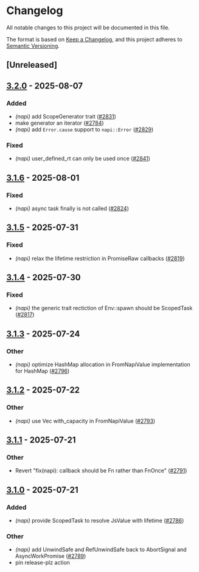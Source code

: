 # Changelog

All notable changes to this project will be documented in this file.

The format is based on [Keep a Changelog](https://keepachangelog.com/en/1.0.0/),
and this project adheres to [Semantic Versioning](https://semver.org/spec/v2.0.0.html).

## [Unreleased]

## [3.2.0](https://github.com/napi-rs/napi-rs/compare/napi-v3.1.6...napi-v3.2.0) - 2025-08-07

### Added

- *(napi)* add ScopeGenerator trait ([#2831](https://github.com/napi-rs/napi-rs/pull/2831))
- make generator an iterator ([#2784](https://github.com/napi-rs/napi-rs/pull/2784))
- *(napi)* add `Error.cause` support to `napi::Error` ([#2829](https://github.com/napi-rs/napi-rs/pull/2829))

### Fixed

- *(napi)* user_defined_rt can only be used once ([#2841](https://github.com/napi-rs/napi-rs/pull/2841))

## [3.1.6](https://github.com/napi-rs/napi-rs/compare/napi-v3.1.5...napi-v3.1.6) - 2025-08-01

### Fixed

- *(napi)* async task finally is not called ([#2824](https://github.com/napi-rs/napi-rs/pull/2824))

## [3.1.5](https://github.com/napi-rs/napi-rs/compare/napi-v3.1.4...napi-v3.1.5) - 2025-07-31

### Fixed

- *(napi)* relax the lifetime restriction in PromiseRaw callbacks ([#2819](https://github.com/napi-rs/napi-rs/pull/2819))

## [3.1.4](https://github.com/napi-rs/napi-rs/compare/napi-v3.1.3...napi-v3.1.4) - 2025-07-30

### Fixed

- *(napi)* the generic trait rectiction of Env::spawn should be ScopedTask ([#2817](https://github.com/napi-rs/napi-rs/pull/2817))

## [3.1.3](https://github.com/napi-rs/napi-rs/compare/napi-v3.1.2...napi-v3.1.3) - 2025-07-24

### Other

- *(napi)* optimize HashMap allocation in FromNapiValue implementation for HashMap ([#2796](https://github.com/napi-rs/napi-rs/pull/2796))

## [3.1.2](https://github.com/napi-rs/napi-rs/compare/napi-v3.1.1...napi-v3.1.2) - 2025-07-22

### Other

- *(napi)* use Vec with_capacity in FromNapiValue ([#2793](https://github.com/napi-rs/napi-rs/pull/2793))

## [3.1.1](https://github.com/napi-rs/napi-rs/compare/napi-v3.1.0...napi-v3.1.1) - 2025-07-21

### Other

- Revert "fix(napi): callback should be Fn rather than FnOnce" ([#2791](https://github.com/napi-rs/napi-rs/pull/2791))

## [3.1.0](https://github.com/napi-rs/napi-rs/compare/napi-v3.0.0...napi-v3.1.0) - 2025-07-21

### Added

- *(napi)* provide ScopedTask to resolve JsValue with lifetime ([#2786](https://github.com/napi-rs/napi-rs/pull/2786))

### Other

- *(napi)* add UnwindSafe and RefUnwindSafe back to AbortSignal and AsyncWorkPromise ([#2789](https://github.com/napi-rs/napi-rs/pull/2789))
- pin release-plz action
